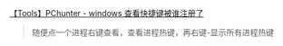 [【Tools】PChunter - windows 查看快捷键被谁注册了](https://blog.csdn.net/think_ycx/article/details/81675429)

> 随便点一个进程右键查看，查看进程热键，再右键-显示所有进程热键
